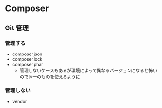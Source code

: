 # Composer

## Git 管理
### 管理する
- composer.json
- composer.lock
- composer.phar
  - 管理しないケースもあるが環境によって異なるバージョンになると怖いので同一のものを使えるように
### 管理しない
- vendor
